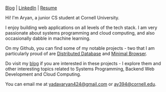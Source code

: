 [Blog](https://aryanyadav.dev) | [LinkedIn](https://www.linkedin.com/in/aryanyadav4/) | [Resume](https://drive.google.com/file/d/1c2UUGPv3Eu29QMpbA556sf-0MBpkYjs1/view?usp=sharing)

Hi! I'm Aryan, a junior CS student at Cornell University.

I enjoy building web applications on all levels of the tech stack. I am very passionate about systems programming and cloud computing, and also occasionally dabble in machine learning.

On my Github, you can find some of my notable projects - two that I am particularly proud of are [Distributed Database](https://github.com/Aryan77/distributed-database) and [Minimal Browser](https://github.com/Aryan77/minimal-browser).

Do visit my [blog](https://aryanyadav.dev) if you are interested in these projects - I explore them and other interesting topics related to Systems Programming, Backend Web Development and Cloud Computing.

You can email me at [yadavaryan424@gmail.com](mailto:yadavaryan424@gmail.com) or [ay394@cornell.edu](mailto:ay394@cornell.edu).
